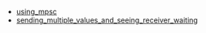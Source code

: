 - [using_mpsc](using_mpsc/README.md)
- [sending_multiple_values_and_seeing_receiver_waiting](sending_multiple_values_and_seeing_receiver_waiting/README.md)